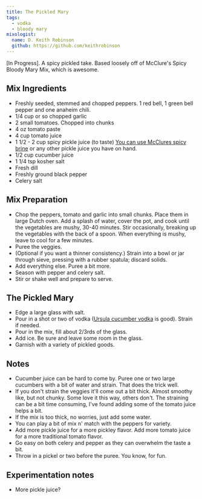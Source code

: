 ```yaml
---
title: The Pickled Mary
tags:
  - vodka
  - bloody mary
mixologist:
  name: D. Keith Robinson
  github: https://github.com/keithrobinson
---
```


[In Progress]. A spicy pickled take. Based loosely off of McClure's Spicy Bloody Mary Mix, which is awesome.

Mix Ingredients
-----------


* Freshly seeded, stemmed and chopped peppers. 1 red bell, 1 green bell pepper and one anaheim chili.
* 1/4 cup or so chopped garlic
* 2 small tomatoes. Chopped into chunks
* 4 oz tomato paste
* 4 cup tomato juice
* 1 1/2 - 2 cup spicy pickle juice (to taste) [You can use McClures spicy brine](http://www.mcclurespickles.com/products/brine) or any other pickle juice you have on hand.
* 1/2 cup cucumber juice
* 1 1/4 tsp kosher salt
* Fresh dill
* Freshly ground black pepper
* Celery salt


Mix Preparation
-----------
* Chop the peppers, tomato and garlic into small chunks. Place them in large Dutch oven.  Add a splash of water, cover the pot, and cook until the vegetables are mushy, 30-40 minutes.  Stir occasionally, breaking up the vegetables with the back of a spoon.  When everything is mushy, leave to cool for a few minutes.
* Puree the veggies.
* (Optional if you want a thinner consistency.) Strain into a bowl or jar through sieve, pressing with a rubber spatula; discard solids.
* Add everything else. Puree a bit more.
* Season with pepper and celery salt.
* Stir or shake well and prepare to serve.

The Pickled Mary
-----------

* Edge a large glass with salt.
* Pour in a shot or two of vodka ([Ursula cucumber vodka](/extras/infusions/vodka/ursula.html) is good). Strain if needed.
* Pour in the mix, fill about 2/3rds of the glass.
* Add ice. Be sure and leave some room in the glass.
* Garnish with a variety of pickled goods.


Notes
-----------

* Cucumber juice can be hard to come by. Puree one or two large cucumbers with a bit of water and strain. That does the trick well.
* If you don't strain the veggies it'll come out a bit thick. Almost smoothy like, but not chunky. Some love it this way, others don't. The straining can be a bit time consuming, I've found adding some of the tomato juice helps a bit.
* If the mix is too thick, no worries, just add some water.
* You can play a bit of mix n' match with the peppers for variety.
* Add more pickle juice for a more pickley flavor. Add more tomato juice for a more traditional tomato flavor.
* Go easy on both celery and pepper as they can overwhelm the taste a bit.
* Throw in a pickel or two before the puree. You know, for fun.

Experimentation notes
-----------

* More pickle juice?